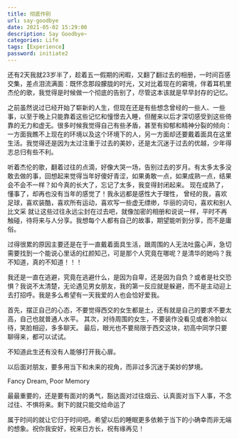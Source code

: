 ```yaml
---
title: 彻底作别
url: say-goodbye
date: 2021-05-02 15:29:00
description: Say Goodbye~
categories: Life
tags: [Experience]
password: initiate2
---
```


还有2天我就23岁半了，趁着五一假期的闲暇，又翻了翻过去的相册，一时间百感交集，差点泪流满面：既怀念那段朦胧的时光，又对比着现在的窘境，伴着耳机里杰伦的歌，我觉得是时候做一个彻底的告别了，尽管这本该就是早早封存的记忆。

之前虽然说过已经开始了崭新的人生，但现在还是有些想念曾经的一些人、一些事，以至于晚上只能靠着这些记忆和憧憬去入睡，但醒来以后才深切感受到这些倚靠的无力和虚无。很多时候我觉得自己有些矛盾，甚至有抑郁和精神分裂的倾向：一方面我瞧不上现在的环境以及这个环境下的人，另一方面却还要戴着面具在这里生活。我觉得还是因为太过注重于过去的美妙，还是太沉迷于过去的优越，少年得志总归有些不利。

听着杰伦的歌，翻着过往的点滴，好像大哭一场，告别过去的岁月。有太多太多没敢去做的事，回想起来觉得当年好傻好青涩，如果勇敢一点，如果成熟一点，结果会不会不一样？如今真的长大了，忘记了太多，我变得封闭起来。
现在成熟了，懂事了，却再也没有当年的感觉了！我永远都是感性大于理性，
曾经的我，喜欢足球，喜欢装酷，喜欢所有运动，喜欢写一些虚无缥缈，华丽的词句，喜欢和别人比文采
就让这些过往永远尘封在过去吧，就像加密的相册和说说一样，平时不再触碰，待将来与人分享。我想每个人都有自己的故事，期望能听到分享，而不是庸俗。

过得很累的原因主要还是在于一直戴着面具生活，跟周围的人无法吐露心声，急切需要找到一个能说心里话的红颜知己，可是那个人究竟在哪呢？是清华的她吗？我不知道，真的不知道！！！

我还是一直在逃避，究竟在逃避什么，是因为自卑，还是因为自负？或者是社交恐惧？我说不太清楚，无论遇见男女朋友，我的第一反应就是躲避，而不是主动迎上去打招呼。我是多么希望有一天我爱的人也会恰好爱我。

首先，摆正自己的心态，不要觉得西交的女生都是土，还有就是自己的要求不要太高，自己也就普通人水平。
其次，对待周围的女生，不要装作没看见或者冷脸以待，笑脸相迎，多多聊天。
最后，眼光也不要局限于西交这块，初高中同学只要聊得来，都可以试试。

不知道此生还有没有人能够打开我心扉。

以后面对朋友，要多用当下和未来的视角，而非过多沉迷于美妙的梦境。

Fancy Dream, Poor Memory

最最重要的，还是要有面对的勇气，豁达面对过往烟云、认真面对当下人事，不念过往、不惧将来。剩下的就只能交给命运了

属于时间的就让它归于时间吧。希望以后的睡眠更多依赖于当下的小确幸而非无端的想象。祝你我安好，祝来日方长，祝有缘再见！